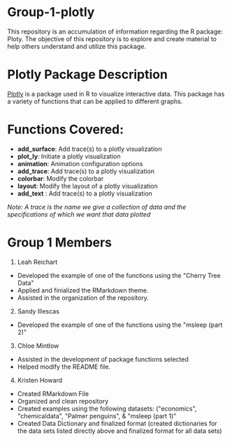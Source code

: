 # Group-1-plotly
This repository is an accumulation of information regarding the R package: Ploty. The objective of this repository is to explore and create material to help others understand and utilize this package.

# Plotly Package Description
[Plotly](https://statisticsglobe.com/plotly-r-package) is a package used in R to visualize interactive data. This package has a variety of functions that can be applied to different graphs. 

# Functions Covered:
- **add_surface**: Add trace(s) to a plotly visualization
- **plot_ly**: 	Initiate a plotly visualization
- **animation**: Animation configuration options
- **add_trace**: 	Add trace(s) to a plotly visualization
- **colorbar**:	Modify the colorbar
- **layout**: Modify the layout of a plotly visualization
- **add_text** : Add trace(s) to a plotly visualization 

*Note: A trace is the name we give a collection of data and the specifications of which we want that data plotted*

# Group 1 Members
1. Leah Reichart
- Developed the example of one of the functions using the "Cherry Tree Data"
- Applied and finialized the RMarkdown theme.
- Assisted in the organization of the repository.

2. Sandy Illescas
- Developed the example of one of the functions using the "msleep (part 2)"

3. Chloe Mintlow
- Assisted in the development of package functions selected
- Helped modify the README file.

4. Kristen Howard
- Created RMarkdown File
- Organized and clean repository
- Created examples using the following datasets: ("economics", "chemicaldata", "Palmer penguins",  & "msleep (part 1)"
- Created Data Dictionary and finalized format (created dictionaries for the data sets listed directly above and finalized format for all data sets)







